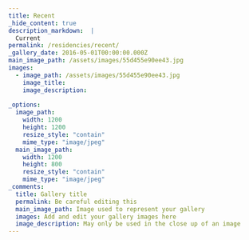 ```yaml
---
title: Recent
_hide_content: true
description_markdown:  |
  Current
permalink: /residencies/recent/
_gallery_date: 2016-05-01T00:00:00.000Z
main_image_path: /assets/images/55d455e90ee43.jpg
images:            
  - image_path: /assets/images/55d455e90ee43.jpg
    image_title: 
    image_description:   
          
_options:
  image_path:
    width: 1200
    height: 1200
    resize_style: "contain"
    mime_type: "image/jpeg"
  main_image_path:
    width: 1200
    height: 800
    resize_style: "contain"
    mime_type: "image/jpeg"
_comments:
  title: Gallery title
  permalink: Be careful editing this
  main_image_path: Image used to represent your gallery
  images: Add and edit your gallery images here
  image_description: May only be used in the close up of an image
---
```


